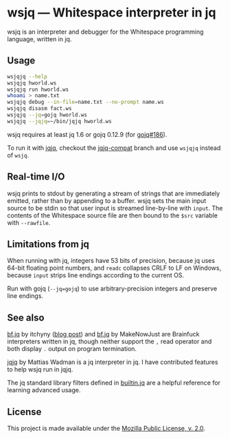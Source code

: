 # wsjq — Whitespace interpreter in jq

wsjq is an interpreter and debugger for the Whitespace programming language,
written in jq.

## Usage

```sh
wsjqjq --help
wsjqjq hworld.ws
wsjqjq run hworld.ws
whoami > name.txt
wsjqjq debug --in-file=name.txt --no-prompt name.ws
wsjqjq disasm fact.ws
wsjqjq --jq=gojq hworld.ws
wsjqjq --jqjq=~/bin/jqjq hworld.ws
```

wsjq requires at least jq 1.6 or gojq 0.12.9 (for [gojq#186](https://github.com/itchyny/gojq/issues/186)).

To run it with [jqjq](https://github.com/wader/jqjq), checkout the [jqjq-compat](https://github.com/thaliaarchi/wsjq/tree/jqjq-compat)
branch and use `wsjqjq` instead of `wsjq`.

## Real-time I/O

wsjq prints to stdout by generating a stream of strings that are immediately
emitted, rather than by appending to a buffer. wsjq sets the main input source
to be stdin so that user input is streamed line-by-line with `input`. The
contents of the Whitespace source file are then bound to the `$src` variable
with `--rawfile`.

## Limitations from jq

When running with jq, integers have 53 bits of precision, because jq uses 64-bit
floating point numbers, and `readc` collapses CRLF to LF on Windows, because
`input` strips line endings according to the current OS.

Run with gojq (`--jq=gojq`) to use arbitrary-precision integers and preserve
line endings.

## See also

[bf.jq](https://github.com/itchyny/brainfuck/blob/main/bf.jq) by itchyny
([blog post](https://itchyny.medium.com/json-formatter-written-in-jq-b716c281afd7))
and [bf.jq](https://github.com/MakeNowJust/bf.jq/blob/master/bf.jq) by
MakeNowJust are Brainfuck interpreters written in jq, though neither support the
`,` read operator and both display `.` output on program termination.

[jqjq](https://github.com/wader/jqjq) by Mattias Wadman is a jq interpreter in
jq. I have contributed features to help wsjq run in jqjq.

The jq standard library filters defined in
[builtin.jq](https://github.com/jqlang/jq/blob/master/src/builtin.jq) are a
helpful reference for learning advanced usage.

## License

This project is made available under the
[Mozilla Public License, v. 2.0](https://mozilla.org/MPL/2.0/).
